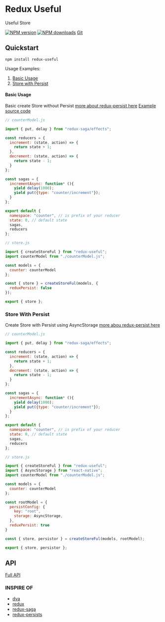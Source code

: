 # Redux Useful

Useful Store

[![NPM version](https://img.shields.io/npm/v/redux-useful.svg?style=flat)](https://www.npmjs.com/package/redux-useful)
[![NPM downloads](http://img.shields.io/npm/dm/redux-useful.svg?style=flat)](https://www.npmjs.com/package/redux-useful)
[Git](https://github.com/barrydevp/redux-useful)

## Quickstart
`npm install redux-useful`

Usage Examples:
1. [Basic Usage](#basic-usage)
2. [Store with Persist](#store-with-persist)

#### Basic Usage
Basic create Store without Persist [more about redux-persist here](https://github.com/rt2zz/redux-persist)
[Example source code](https://github.com/barrydevp/redux-useful-beginner-tutorial)

```js
// counterModel.js

import { put, delay } from "redux-saga/effects";

const reducers = {
  increment: (state, action) => {
    return state + 1;
  },
  decrement: (state, action) => {
    return state - 1;
  }
};

const sagas = {
  incrementAsync: function* (){
    yield delay(1000);
    yield put({type: "counter/increment"});
  }
};

export default {
  namespace: "counter", // is prefix of your reducer
  state: 0, // default state
  sagas,
  reducers
};

```

```js
// store.js

import { createStoreFul } from "redux-useful";
import counterModel from "./counterModel.js";

const models = {
  counter: counterModel
};

const { store } = createStoreFul(models, {
  reduxPersist: false
});

export { store };

```

### Store With Persist
Create Store with Persist using AsyncStorage [more abou redux-persist here](https://github.com/rt2zz/redux-persist)

```js
// counterModel.js

import { put, delay } from "redux-saga/effects";

const reducers = {
  increment: (state, action) => {
    return state + 1;
  },
  decrement: (state, action) => {
    return state - 1;
  }
};

const sagas = {
  incrementAsync: function* (){
    yield delay(1000);
    yield put({type: "counter/increment"});
  }
};

export default {
  namespace: "counter", // is prefix of your reducer
  state: 0, // default state
  sagas,
  reducers
};

```

```js
// store.js

import { createStoreFul } from "redux-useful";
import { AsyncStorage } from "react-native";
import counterModel from "./counterModel.js";

const models = {
  counter: counterModel
};

const rootModel = {
  persistConfig: {
    key: "root",
    storage: AsyncStorage,
  },
  reduxPersist: true
}

const { store, persistor } = createStoreFul(models, rootModel);

export { store, persistor };

```

## API
[Full API](#)

### INSPIRE OF

* [dva](https://github.com/dvajs/dva/)
* [redux](https://redux.js.org/)
* [redux-saga](https://redux-saga.js.org/)
* [redux-persists](https://github.com/rt2zz/redux-persist/)